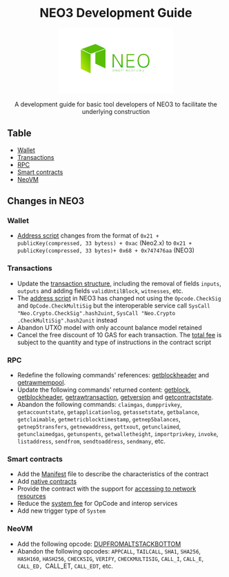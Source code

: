 ﻿﻿<div align="center">  
<h1>NEO3 Development Guide</h1>
<img src="images/neo-rebranding.png" alt="NEO3 Development Guide" height="150">

<p>A development guide for basic tool developers of NEO3 to facilitate the underlying construction</p>
</div>

## Table 
- [Wallet](en/Wallets)
- [Transactions](en/Transactions)
- [RPC](en/RPC)
- [Smart contracts](en/SmartContract)
- [NeoVM](en/NeoVM)



## Changes in NEO3

### Wallet

- [Address script](en/Wallet#Address) changes from the format of `0x21 + publicKey(compressed, 33 bytess) + 0xac` (Neo2.x) to `0x21 + publicKey(compressed, 33 bytes)+ 0x68 + 0x747476aa` (NEO3)

### Transactions

- Update the [transaction structure](cn/交易#transaction-structure), including the removal of fields `inputs`, `outputs` and adding fields `validUntilBlock`, `witnesses`, etc.
- The [address script](en/Transactions#verification-script) in NEO3 has changed not using the `Opcode.CheckSig` and `OpCode.CheckMultiSig` but the interoperable service call `SysCall "Neo.Crypto.CheckSig".hash2uint`, `SysCall "Neo.Crypto .CheckMultiSig".hash2unit` instead
- Abandon UTXO model with only account balance model retained
- Cancel the free discount of 10 GAS for each transaction. The [total fee](en/Transactions#systemFee) is subject to the quantity and type of instructions in the contract script
### RPC

- Redefine the following commands' references: [getblockheader](en/RPC/api/getblockheader.md) and [getrawmempool](en/RPC/api/getrawmempool.md).
- Update the following commands' returned content: [getblock](en/RPC/api/getblock.md), [getblockheader](en/RPC/api/getblockheader.md), [getrawtransaction](en/RPC/api/getrawtransaction.md), [getversion](en/RPC/api/getversion.md) and [getcontractstate](en/RPC/api/getcontractstate.md).
- Abandon the following commands: `claimgas`, `dumpprivkey`, `getaccountstate`, `getapplicationlog`, `getassetstate`, `getbalance`, `getclaimable`, `getmetricblocktimestamp`, `getnep5balances`, `getnep5transfers`, `getnewaddress`, `gettxout`, `getunclaimed`, `getunclaimedgas`, `getunspents`, `getwalletheight`, `importprivkey`, `invoke`, `listaddress`, `sendfrom`, `sendtoaddress`, `sendmany`, etc.

### Smart contracts

- Add the [Manifest](en/SmartContract#Manifest) file to describe the characteristics of the contract
- Add [native contracts](en/SmartContract#Native-Contract)
- Provide the contract with the support for [accessing to network resources](en/SmartContract#accessing-to-internet-resources-to-be-added)
- Reduce the [system fee](en/SmartContract#fees) for OpCode and interop services
- Add new trigger type of `System` 

### NeoVM

- Add the following opcode: [DUPFROMALTSTACKBOTTOM](en/NeoVM#stack-operation)
- Abandon the following opcodes: `APPCALL`, `TAILCALL`, `SHA1`, `SHA256`, `HASH160`, `HASH256`, `CHECKSIG`, `VERIFY`, `CHECKMULTISIG`, `CALL_I`, `CALL_E`, `CALL_ED, `CALL_ET, `CALL_EDT`, etc.



